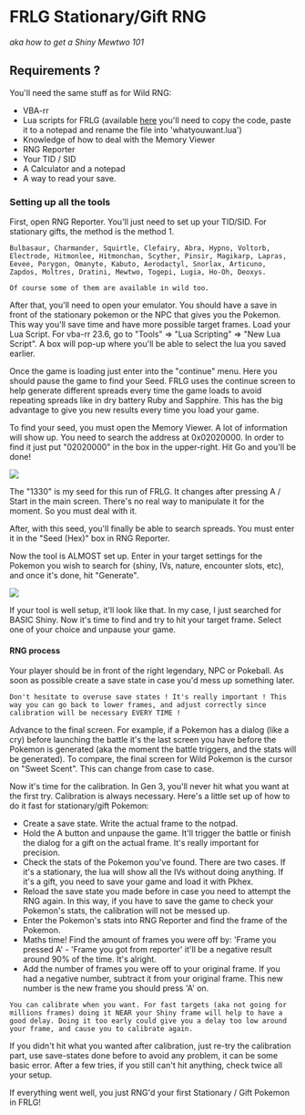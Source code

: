 # FRLG Stationary/Gift RNG
_aka how to get a Shiny Mewtwo 101_

## Requirements ?
You'll need the same stuff as for Wild RNG:
- VBA-rr
- Lua scripts for FRLG (available [here](https://projectpokemon.org/home/forums/topic/15187-gen-3-lua-scripts/?tab=comments#comment-127239) you'll need to copy the code, paste it to a notepad and rename the file into 'whatyouwant.lua')
- Knowledge of how to deal with the Memory Viewer
- RNG Reporter
- Your TID / SID
- A Calculator and a notepad
- A way to read your save.

### Setting up all the tools

First, open RNG Reporter. You'll just need to set up your TID/SID. For stationary gifts, the method is the method 1.

```
Bulbasaur, Charmander, Squirtle, Clefairy, Abra, Hypno, Voltorb, Electrode, Hitmonlee, Hitmonchan, Scyther, Pinsir, Magikarp, Lapras, Eevee, Porygon, Omanyte, Kabuto, Aerodactyl, Snorlax, Articuno, Zapdos, Moltres, Dratini, Mewtwo, Togepi, Lugia, Ho-Oh, Deoxys.

Of course some of them are available in wild too.
```

After that, you'll need to open your emulator. You should have a save in front of the stationary pokemon or the NPC that gives you the Pokemon. This way you'll save time and have more possible target frames. Load your Lua Script.  For vba-rr 23.6, go to "Tools" => "Lua Scripting" => "New Lua Script".  A box will pop-up where you'll be able to select the lua you saved earlier.

Once the game is loading just enter into the "continue" menu. Here you should pause the game to find your Seed. FRLG uses the continue screen to help generate different spreads every time the game loads to avoid repeating spreads like in dry battery Ruby and Sapphire. This has the big advantage to give you new results every time you load your game.

To find your seed, you must open the Memory Viewer. A lot of information will show up. You need to search the address at 0x02020000. In order to find it just put "02020000" in the box in the upper-right. Hit Go and you'll be done!

![](https://i.imgur.com/Vk4zYMm.png)

The "1330" is my seed for this run of FRLG. It changes after pressing A / Start in the main screen. There's no real way to manipulate it for the moment. So you must deal with it.

After, with this seed, you'll finally be able to search spreads. You must enter it in the "Seed (Hex)" box in RNG Reporter.

Now the tool is ALMOST set up. Enter in your target settings for the Pokemon you wish to search for (shiny, IVs, nature, encounter slots, etc), and once it's done, hit "Generate".

![](https://i.imgur.com/PIkK5i4.png)

If your tool is well setup, it'll look like that. In my case, I just searched for BASIC Shiny. Now it's time to find and try to hit your target frame. Select one of your choice and unpause your game.

#### RNG process

Your player should be in front of the right legendary, NPC or Pokeball. As soon as possible create a save state in case you'd mess up something later.
```
Don't hesitate to overuse save states ! It's really important ! This way you can go back to lower frames, and adjust correctly since calibration will be necessary EVERY TIME !
```

Advance to the final screen. For example, if a Pokemon has a dialog (like a cry) before launching the battle it's the last screen you have before the Pokemon is generated (aka the moment the battle triggers, and the stats will be generated). To compare, the final screen for Wild Pokemon is the cursor on "Sweet Scent". This can change from case to case.

Now it's time for the calibration. In Gen 3, you'll never hit what you want at the first try. Calibration is always necessary. Here's a little set up of how to do it fast for stationary/gift Pokemon:
- Create a save state. Write the actual frame to the notpad.
- Hold the A button and unpause the game. It'll trigger the battle or finish the dialog for a gift on the actual frame. It's really important for precision.
- Check the stats of the Pokemon you've found. There are two cases. If it's a stationary, the lua will show all the IVs without doing anything. If it's a gift, you need to save your game and load it with Pkhex.
- Reload the save state you made before in case you need to attempt the RNG again.  In this way, if you have to save the game to check your Pokemon's stats, the calibration will not be messed up.
- Enter the Pokemon's stats into RNG Reporter and find the frame of the Pokemon.
- Maths time!  Find the amount of frames you were off by: 'Frame you pressed A' - 'Frame you got from reporter' it'll be a negative result around 90% of the time. It's alright.
- Add the number of frames you were off to your original frame.  If you had a negative number, subtract it from your original frame.  This new number is the new frame you should press 'A' on.
```
You can calibrate when you want. For fast targets (aka not going for millions frames) doing it NEAR your Shiny frame will help to have a good delay. Doing it too early could give you a delay too low around your frame, and cause you to calibrate again.
```

If you didn't hit what you wanted after calibration, just re-try the calibration part, use save-states done before to avoid any problem, it can be some basic error. After a few tries, if you still can't hit anything, check twice all your setup.

If everything went well, you just RNG'd your first Stationary / Gift Pokemon in FRLG!
